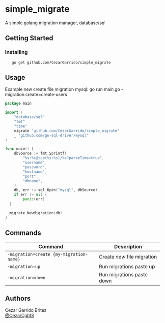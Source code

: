 # simple_migrate 

A simple golang migration manager, database/sql


## Getting Started

### Installing

```
   go get github.com/CezarGarrido/simple_migrate
```
## Usage

Example new create file migration mysql: go run main.go -migration:create=create-users

```go
package main

import (
	"database/sql"
	"fmt"
	"time"
	migrate "github.com/CezarGarrido/simple_migrate"
	_ "github.com/go-sql-driver/mysql"
)

func main() {
	dbSource := fmt.Sprintf(
		"%s:%s@tcp(%s:%s)/%s?parseTime=true",
		"username",
		"password",
		"hostname",
		"port",
		"dbname",
	)
	db, err := sql.Open("mysql", dbSource)
	if err != nil {
		panic(err)
  }
  
  migrate.NewMigration(db)
}

```

## Commands
| Command | Description |
| --- | --- |
| `-migration=create {my-migration-name}` | Create *new* file migration |
| `-migration=up` | Run migrations paste up |
| `-migration=down` | Run migrations paste down |

## Authors
Cezar Garrido Britez  
[@CezarCgb18](https://twitter.com/CezarCgb18)

